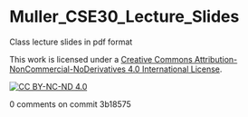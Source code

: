 # Muller_CSE30_Lecture_Slides
 Class lecture slides in pdf format

 This work is licensed under a
 [Creative Commons Attribution-NonCommercial-NoDerivatives 4.0 International License][cc-by-nc-nd].

 [![CC BY-NC-ND 4.0][cc-by-nc-nd-image]][cc-by-nc-nd]

 [cc-by-nc-nd]: http://creativecommons.org/licenses/by-nc-nd/4.0/
 [cc-by-nc-nd-image]: https://mirrors.creativecommons.org/presskit/buttons/88x31/png/by-nc-nd.png
0 comments on commit 3b18575
